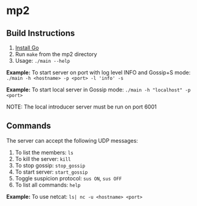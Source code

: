 # mp2

## Build Instructions

1. [Install Go](https://go.dev/doc/install)
2. Run `make` from the mp2 directory
3. Usage: `./main --help`

**Example:** To start server on port with log level INFO and Gossip+S mode: `./main -h <hostname> -p <port> -l 'info' -s`

**Example:** To start local server in Gossip mode: `./main -h "localhost" -p <port>`

NOTE: The local introducer server must be run on port 6001

## Commands

The server can accept the following UDP messages:

1. To list the members: `ls`
2. To kill the server: `kill`
3. To stop gossip: `stop_gossip`
4. To start server: `start_gossip`
5. Toggle suspicion protocol: `sus ON`, `sus OFF`
6. To list all commands: `help`

**Example:** To use netcat: `ls| nc -u <hostname> <port>`

